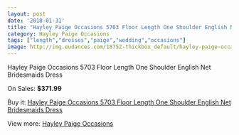 ```yaml
---
layout: post
date: '2018-01-31'
title: "Hayley Paige Occasions 5703 Floor Length One Shoulder English Net Bridesmaids Dress"
category: Hayley Paige Occasions
tags: ["length","dresses","paige","wedding","occasions"]
image: http://img.eudances.com/18752-thickbox_default/hayley-paige-occasions-5703-floor-length-one-shoulder-english-net-bridesmaids-dress.jpg
---
```

Hayley Paige Occasions 5703 Floor Length One Shoulder English Net Bridesmaids Dress

On Sales: **$371.99**
<a href="https://www.eudances.com/en/hayley-paige-occasions/5574-hayley-paige-occasions-5703-floor-length-one-shoulder-english-net-bridesmaids-dress.html"><amp-img layout="responsive" width="600" height="600" src="//img.eudances.com/18752-thickbox_default/hayley-paige-occasions-5703-floor-length-one-shoulder-english-net-bridesmaids-dress.jpg" alt="Hayley Paige Occasions 5703 Floor Length One Shoulder English Net Bridesmaids Dress 0" /></a>
<a href="https://www.eudances.com/en/hayley-paige-occasions/5574-hayley-paige-occasions-5703-floor-length-one-shoulder-english-net-bridesmaids-dress.html"><amp-img layout="responsive" width="600" height="600" src="//img.eudances.com/18756-thickbox_default/hayley-paige-occasions-5703-floor-length-one-shoulder-english-net-bridesmaids-dress.jpg" alt="Hayley Paige Occasions 5703 Floor Length One Shoulder English Net Bridesmaids Dress 1" /></a>
<a href="https://www.eudances.com/en/hayley-paige-occasions/5574-hayley-paige-occasions-5703-floor-length-one-shoulder-english-net-bridesmaids-dress.html"><amp-img layout="responsive" width="600" height="600" src="//img.eudances.com/18755-thickbox_default/hayley-paige-occasions-5703-floor-length-one-shoulder-english-net-bridesmaids-dress.jpg" alt="Hayley Paige Occasions 5703 Floor Length One Shoulder English Net Bridesmaids Dress 2" /></a>
<a href="https://www.eudances.com/en/hayley-paige-occasions/5574-hayley-paige-occasions-5703-floor-length-one-shoulder-english-net-bridesmaids-dress.html"><amp-img layout="responsive" width="600" height="600" src="//img.eudances.com/18754-thickbox_default/hayley-paige-occasions-5703-floor-length-one-shoulder-english-net-bridesmaids-dress.jpg" alt="Hayley Paige Occasions 5703 Floor Length One Shoulder English Net Bridesmaids Dress 3" /></a>
<a href="https://www.eudances.com/en/hayley-paige-occasions/5574-hayley-paige-occasions-5703-floor-length-one-shoulder-english-net-bridesmaids-dress.html"><amp-img layout="responsive" width="600" height="600" src="//img.eudances.com/18753-thickbox_default/hayley-paige-occasions-5703-floor-length-one-shoulder-english-net-bridesmaids-dress.jpg" alt="Hayley Paige Occasions 5703 Floor Length One Shoulder English Net Bridesmaids Dress 4" /></a>

Buy it: [Hayley Paige Occasions 5703 Floor Length One Shoulder English Net Bridesmaids Dress](https://www.eudances.com/en/hayley-paige-occasions/5574-hayley-paige-occasions-5703-floor-length-one-shoulder-english-net-bridesmaids-dress.html "Hayley Paige Occasions 5703 Floor Length One Shoulder English Net Bridesmaids Dress")

View more: [Hayley Paige Occasions](https://www.eudances.com/en/99-hayley-paige-occasions "Hayley Paige Occasions")